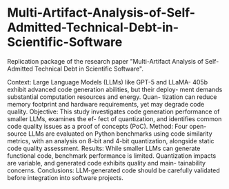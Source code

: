 # Multi-Artifact-Analysis-of-Self-Admitted-Technical-Debt-in-Scientific-Software
Replication package of the research paper "Multi-Artifact Analysis of Self-Admitted Technical Debt in Scientific Software".

Context: Large Language Models (LLMs) like GPT-5 and LLaMA-
405b exhibit advanced code generation abilities, but their deploy-
ment demands substantial computation resources and energy. Quan-
tization can reduce memory footprint and hardware requirements,
yet may degrade code quality. Objective: This study investigates
code generation performance of smaller LLMs, examines the ef-
fect of quantization, and identifies common code quality issues as
a proof of concepts (PoC). Method: Four open-source LLMs are
evaluated on Python benchmarks using code similarity metrics,
with an analysis on 8-bit and 4-bit quantization, alongside static
code quality assessment. Results: While smaller LLMs can generate
functional code, benchmark performance is limited. Quantization
impacts are variable, and generated code exhibits quality and main-
tainability concerns. Conclusions: LLM-generated code should be
carefully validated before integration into software projects.
